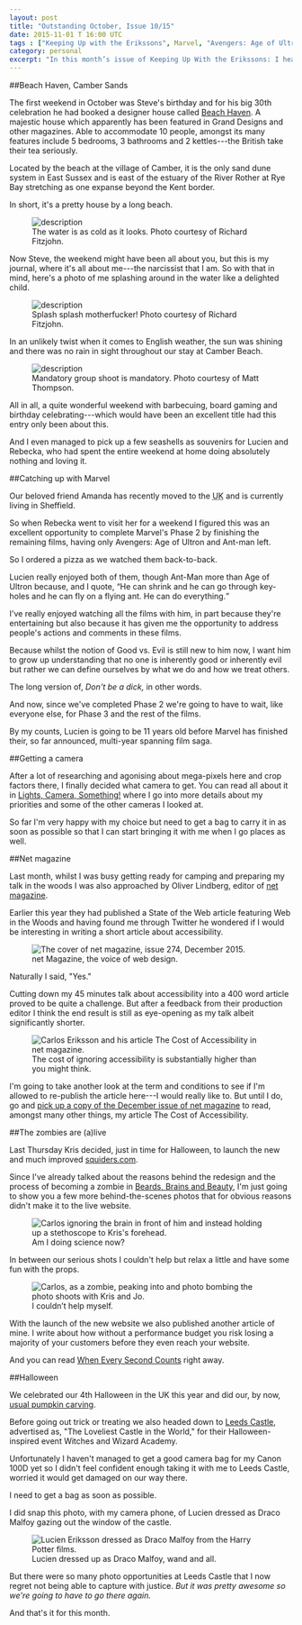 ```yaml
---
layout: post
title: "Outstanding October, Issue 10/15"
date: 2015-11-01 T 16:00 UTC
tags : ["Keeping Up with the Erikssons", Marvel, "Avengers: Age of Ultron", Ant-Man, Movies, Camera, "Canon 100D", Writing, "Net Magazine", Squiders, Zombies, Pictures, Halloween, Leeds Castle, Harry Potter, Accessibility]
category: personal
excerpt: "In this month’s issue of Keeping Up With the Erikssons: I head down to Camber Sands for a weekend, Lucien and I catch up with all the Marvel film, I get a camera and become a published writer, the new Squiders.com website goes live and we celebrate Halloween."
---
```



##Beach Haven, Camber Sands

The first weekend in October was Steve's birthday and for his big 30th celebration he had booked a designer house called [Beach Haven][haven]. A majestic house which apparently has been featured in Grand Designs and other magazines. Able to accommodate 10 people, amongst its many features include 5 bedrooms, 3 bathrooms and 2 kettles---the British take their tea seriously.

Located by the beach at the village of Camber, it is the only sand dune system in East Sussex and is east of the estuary of the River Rother at Rye Bay stretching as one expanse beyond the Kent border.

In short, it's a pretty house by a long beach.

<figure>
	<img class="js-lazy-load" data-original="/assets/posts/2015/november/outstanding-october-issue-10-15/carlos-and-steve-walking-into-the-water-at-camber-beach.jpg" alt="description">
	<figcaption>The water is as cold as it looks. Photo courtesy of Richard Fitzjohn.</figcaption>
</figure>

Now Steve, the weekend might have been all about you, but this is my journal, where it's all about me---the narcissist that I am. So with that in mind, here's a photo of me splashing around in the water like a delighted child.

<figure>
	<img class="js-lazy-load" data-original="/assets/posts/2015/november/outstanding-october-issue-10-15/carlos-kicking-water-at-camber-beach.jpg" alt="description">
	<figcaption>Splash splash motherfucker! Photo courtesy of Richard Fitzjohn.</figcaption>
</figure>

In an unlikely twist when it comes to English weather, the sun was shining and there was no rain in sight throughout our stay at Camber Beach.

<figure>
	<img class="js-lazy-load" data-original="/assets/posts/2015/november/outstanding-october-issue-10-15/group-photo-at-camber-beach.jpg" alt="description">
	<figcaption>Mandatory group shoot is mandatory. Photo courtesy of Matt Thompson.</figcaption>
</figure>

All in all, a quite wonderful weekend with barbecuing, board gaming and birthday celebrating---which would have been an excellent title had this entry only been about this.

And I even managed to pick up a few seashells as souvenirs for Lucien and Rebecka, who had spent the entire weekend at home doing absolutely nothing and loving it.

##Catching up with Marvel

Our beloved friend Amanda has recently moved to the <abbr title="United Kingdom" class="small-caps">UK</abbr> and is currently living in Sheffield.

So when Rebecka went to visit her for a weekend I figured this was an excellent opportunity to complete Marvel's Phase 2 by finishing the remaining films, having only Avengers: Age of Ultron and Ant-man left.

So I ordered a pizza as we watched them back-to-back.

Lucien really enjoyed both of them, though Ant-Man more than Age of Ultron because, and I quote, <q>He can shrink and he can go through key-holes and he can fly on a flying ant. He can do everything.</q>

<p data-pullquote="Don’t be a dick, in other words."></p>

I've really enjoyed watching all the films with him, in part because they're entertaining but also because it has given me the opportunity to address people's actions and comments in these films.

Because whilst the notion of Good vs. Evil is still new to him now, I want him to grow up understanding that no one is inherently good or inherently evil but rather we can define ourselves by what we do and how we treat others.

The long version of, *Don't be a dick,* in other words.

And now, since we've completed Phase 2 we're going to have to wait, like everyone else, for Phase 3 and the rest of the films.

By my counts, Lucien is going to be 11 years old before Marvel has finished their, so far announced, multi-year spanning film saga.

##Getting a camera

After a lot of researching and agonising about mega-pixels here and crop factors there, I finally decided what camera to get. You can read all about it in [Lights, Camera, Something!][camera] where I go into more details about my priorities and some of the other cameras I looked at.

So far I'm very happy with my choice but need to get a bag to carry it in as soon as possible so that I can start bringing it with me when I go places as well.

##Net magazine

Last month, whilst I was busy getting ready for camping and preparing my talk in the woods I was also approached by Oliver Lindberg, editor of [net magazine][net].

Earlier this year they had published a State of the Web article featuring Web in the Woods and having found me through Twitter he wondered if I would be interesting in writing a short article about accessibility.

<figure>
	<img class="js-lazy-load" data-original="/assets/posts/2015/november/outstanding-october-issue-10-15/net-magazine-issue-274-december-2015-cover.jpg" alt="The cover of net magazine, issue 274, December 2015.">
	<figcaption>net Magazine, the voice of web design.</figcaption>
</figure>

Naturally I said, "Yes."

Cutting down my 45 minutes talk about accessibility into a 400 word article proved to be quite a challenge. But after a feedback from their production editor I think the end result is still as eye-opening as my talk albeit significantly shorter.

<figure>
	<img class="js-lazy-load" data-original="/assets/posts/2015/november/outstanding-october-issue-10-15/carlos-eriksson-the-cost-of-accessibility-article-in-net-magazine.jpg" alt="Carlos Eriksson and his article The Cost of Accessibility in net magazine.">
	<figcaption>The cost of ignoring accessibility is substantially higher than you might think.</figcaption>
</figure>

I'm going to take another look at the term and conditions to see if I'm allowed to re-publish the article here---I would really like to. But until I do, go and [pick up a copy of the December issue of net magazine][netmag] to read, amongst many other things, my article The Cost of Accessibility.

##The zombies are (a)live

Last Thursday Kris decided, just in time for Halloween, to launch the new and much improved [squiders.com][squiders].

Since I've already talked about the reasons behind the redesign and the process of becoming a zombie in [Beards, Brains and Beauty][zombie], I'm just going to show you a few more behind-the-scenes photos that for obvious reasons didn't make it to the live website.

<figure>
	<img class="js-lazy-load" data-original="/assets/posts/2015/november/outstanding-october-issue-10-15/the-squiders-team-doing-science.jpg" alt="Carlos ignoring the brain in front of him and instead holding up a stethoscope to Kris's forehead.">
	<figcaption>Am I doing science now?</figcaption>
</figure>

In between our serious shots I couldn't help but relax a little and have some fun with the props.

<figure>
	<img class="js-lazy-load" data-original="/assets/posts/2015/november/outstanding-october-issue-10-15/carlos-zombie-bombing-the-squiders-photo-shoot.jpg" alt="Carlos, as a zombie, peaking into and photo bombing the photo shoots with Kris and Jo.">
	<figcaption>I couldn’t help myself.</figcaption>
</figure>

With the launch of the new website we also published another article of mine. I write about how without a performance budget you risk losing a majority of your customers before they even reach your website.

And you can read [When Every Second Counts][everysecond] right away.

##Halloween

We celebrated our 4th Halloween in the <abbr class="small-caps">UK</abbr> this year and did our, by now, [usual pumpkin carving][pumpkin].

Before going out trick or treating we also headed down to [Leeds Castle][leeds], advertised as, "The Loveliest Castle in the World," for their Halloween-inspired event Witches and Wizard Academy.

Unfortunately I haven't managed to get a good camera bag for my Canon 100D yet so I didn't feel confident enough taking it with me to Leeds Castle, worried it would get damaged on our way there.

I need to get a bag as soon as possible.

I did snap this photo, with my camera phone, of Lucien dressed as Draco Malfoy gazing out the window of the castle.

<figure>
	<img class="js-lazy-load" data-original="/assets/posts/2015/november/outstanding-october-issue-10-15/lucien-eriksson-dressed-as-draco-malfoy-from-harry-potter.jpg" alt="Lucien Eriksson dressed as Draco Malfoy from the Harry Potter films.">
	<figcaption>Lucien dressed up as Draco Malfoy, wand and all.</figcaption>
</figure>

But there were so many photo opportunities at Leeds Castle that I now regret not being able to capture with justice. *But it was pretty awesome so we're going to have to go there again.*

And that's it for this month.

[haven]: http://cambersandsbeachhouse.com/
[camera]: /blog/lights-camera-something
[net]: http://www.creativebloq.com/net-magazine
[netmag]: http://www.creativebloq.com/netmag/issue-274-101517513
[squiders]: http://squiders.com/
[everysecond]: http://www.squiders.com/web-design-articles/when-every-second-counts/
[zombie]: /blog/beards-brains-and-beauty
[pumpkin]: /blog/this-is-halloween
[leeds]: https://www.google.co.uk/maps/place/Leeds+Castle/@51.2489896,0.6282762,17z/data=!3m1!4b1!4m2!3m1!1s0x47df2ea2e835edff:0x9354efcaf02b1af9